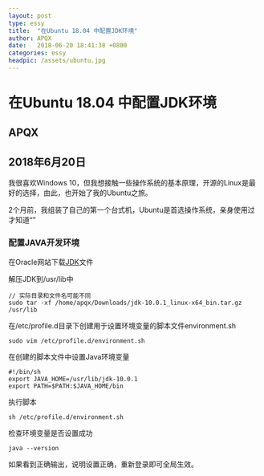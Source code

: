 ```yaml
---
layout: post
type: essy
title:  "在Ubuntu 18.04 中配置JDK环境"
author: APQX
date:   2018-06-20 18:41:38 +0800
categories: essy
headpic: /assets/ubuntu.jpg
---
```


# 在Ubuntu 18.04 中配置JDK环境

## APQX

## 2018年6月20日

我很喜欢Windows 10，但我想接触一些操作系统的基本原理，开源的Linux是最好的选择，由此，也开始了我的Ubuntu之旅。

2个月前，我组装了自己的第一个台式机，Ubuntu是首选操作系统，亲身使用过才知道“”

### 配置JAVA开发环境

在Oracle网站下载[JDK](http://www.oracle.com/technetwork/java/javase/downloads/jdk10-downloads-4416644.html)文件

解压JDK到/usr/lib中

```
// 实际目录和文件名可能不同
sudo tar -xf /home/apqx/Downloads/jdk-10.0.1_linux-x64_bin.tar.gz /usr/lib
```
在/etc/profile.d目录下创建用于设置环境变量的脚本文件environment.sh

```
sudo vim /etc/profile.d/environment.sh
```

在创建的脚本文件中设置Java环境变量

```
#!/bin/sh
export JAVA_HOME=/usr/lib/jdk-10.0.1
export PATH=$PATH:$JAVA_HOME/bin
```

执行脚本

```
sh /etc/profile.d/environment.sh
```

检查环境变量是否设置成功

```
java --version
```

如果看到正确输出，说明设置正确，重新登录即可全局生效。